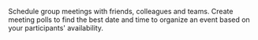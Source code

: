 Schedule group meetings with friends, colleagues and teams. Create meeting polls to find the best date and time to organize an event based on your participants' availability.